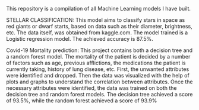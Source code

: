 This repository is a compilation of all Machine Learning models I have built.

STELLAR CLASSIFICATION: 
This model aims to classify stars in space as red giants or dwarf starts, based on data such as their diameter, brightness, etc. The data itself, was obtained from kaggle.com. The model trained is a Logistic regression model. The achieved accuracy is 87.5%.

Covid-19 Mortality prediction:
This project contains both a decision tree and a random forest model.  The mortality of the patient is decided by a number of factors such as age, previous afflictions, the medications the patient is currently taking, history of lung disease, etc. 
First, the unwanted attributes were identified and dropped. Then the data was visualized with the help of plots and graphs to understand the correlation between attributes. Once the necessary attributes were identified, the data was trained on both the decision tree and random forest models. The decision tree achieved a score of 93.5%, while the random forest achieved a score of 93.9%
